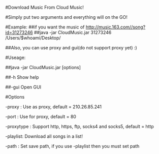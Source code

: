 #Download Music From Cloud Music!

#Simply put two arguments and everything will on the GO!

#Example:
##if you want the music of http://music.163.com//song?id=31273246 
##java -jar CloudMusic.jar 31273246 /Users/$whoami/Desktop/

##Also, you can use proxy and gui(do not support proxy yet) :)

#Useage:

##java -jar CloudMusic.jar <id> <path> [options]

##-h Show help

##-gui Open GUI

#Options

-proxy <host>: Use <host> as proxy, default = 210.26.85.241

-port <port>: Use <port> for proxy, default = 80

-proxytype <type>: Support http, https, ftp, socks4 and socks5, default = http

-playlist: Download all songs in a list!

-path <path>: Set save path, if you use -playlist then you must set path
